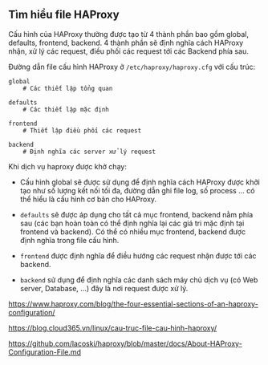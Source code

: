 ## Tìm hiểu file HAProxy


Cấu hình của HAProxy thường được tạo từ 4 thành phần bao gồm global, defaults, frontend, backend. 4 thành phần sẽ định nghĩa cách HAProxy nhận, xử lý các request, điều phối các request tới các Backend phía sau.

Đường dẫn file cấu hình HAProxy ở `/etc/haproxy/haproxy.cfg` với cấu trúc:

```
global
    # Các thiết lập tổng quan

defaults
    # Các thiết lập mặc định

frontend
    # Thiết lập điều phối các request

backend
    # Định nghĩa các server xử lý request
```

Khi dịch vụ haproxy được khở chạy:

+ Cấu hình global sẽ được sử dụng để định nghĩa cách HAProxy được khởi tạo như số lượng kết nối tối đa, đường dẫn ghi file log, số process ... có thể hiểu là cấu hình cơ bản cho HAProxy.


+ `defaults` sẽ được áp dụng cho tất cả mục frontend, backend nằm phía sau (các bạn hoàn toàn có thể định nghĩa lại các giá tri mặc định tại frontend và backend). Có thể có nhiều mục frontend, backend được định nghĩa trong file cấu hình. 

+ `frontend` được định nghĩa để điều hướng các request nhận được tới các backend. 

+ `backend` sử dụng để định nghĩa các danh sách máy chủ dịch vụ (có Web server, Database, …) đây là nơi request được xử lý.


https://www.haproxy.com/blog/the-four-essential-sections-of-an-haproxy-configuration/

https://blog.cloud365.vn/linux/cau-truc-file-cau-hinh-haproxy/

https://github.com/lacoski/haproxy/blob/master/docs/About-HAProxy-Configuration-File.md











